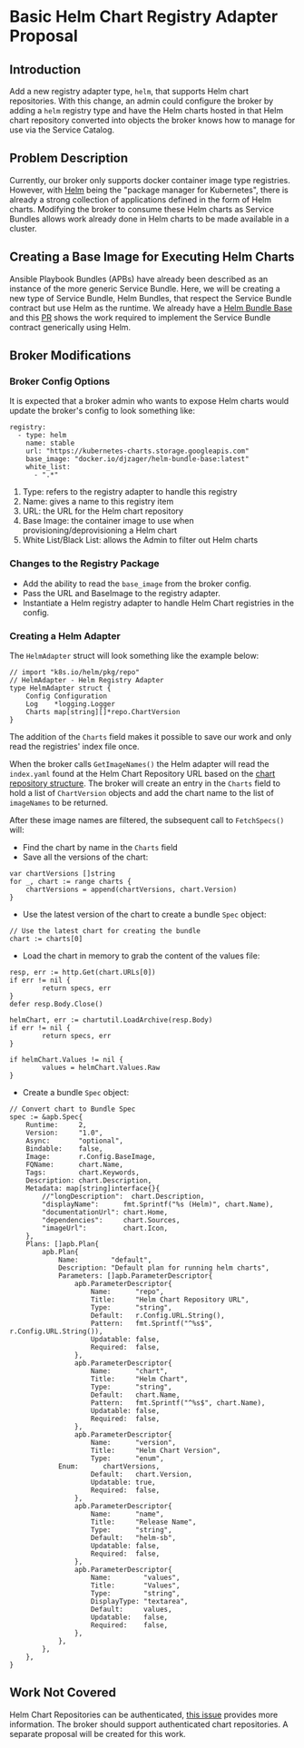 # Basic Helm Chart Registry Adapter Proposal

## Introduction

Add a new registry adapter type, `helm`, that supports Helm chart
repositories. With this change, an admin could configure the broker by adding
a `helm` registry type and have the Helm charts hosted in that Helm chart
repository converted into objects the broker knows how to manage for use via
the Service Catalog.

## Problem Description

Currently, our broker only supports docker container image type registries.
However, with [Helm](https://helm.sh) being the "package manager for Kubernetes",
there is already a strong collection of applications defined in the form of
Helm charts. Modifying the broker to consume these Helm charts as Service
Bundles allows work already done in Helm charts to be made available in
a cluster.

## Creating a Base Image for Executing Helm Charts

Ansible Playbook Bundles (APBs) have already been described as an instance of
the more generic Service Bundle. Here, we will be creating a new type of
Service Bundle, Helm Bundles, that respect the Service Bundle contract but use
Helm as the runtime. We already have a [Helm Bundle
Base](https://github.com/ansibleplaybookbundle/helm-bundle-base) and this
[PR](https://github.com/ansibleplaybookbundle/helm-bundle-base/pull/2)
shows the work required to implement the Service Bundle contract generically
using Helm.

## Broker Modifications

### Broker Config Options

It is expected that a broker admin who wants to expose Helm charts would update
the broker's config to look something like:

```
registry:
  - type: helm
    name: stable
    url: "https://kubernetes-charts.storage.googleapis.com"
    base_image: "docker.io/djzager/helm-bundle-base:latest"
    white_list:
      - ".*"
```

1. Type: refers to the registry adapter to handle this registry
1. Name: gives a name to this registry item
1. URL: the URL for the Helm chart repository
1. Base Image: the container image to use when provisioning/deprovisioning a
   Helm chart
1. White List/Black List: allows the Admin to filter out Helm charts

### Changes to the Registry Package

- Add the ability to read the `base_image` from the broker config.
- Pass the URL and BaseImage to the registry adapter.
- Instantiate a Helm registry adapter to handle Helm Chart registries in the
  config.

### Creating a Helm Adapter

The `HelmAdapter` struct will look something like the example below:

```
// import "k8s.io/helm/pkg/repo"
// HelmAdapter - Helm Registry Adapter
type HelmAdapter struct {
    Config Configuration
    Log    *logging.Logger
    Charts map[string][]*repo.ChartVersion
}
```

The addition of the `Charts` field makes it possible to save our work and only
read the registries' index file once.

When the broker calls `GetImageNames()` the Helm adapter will read the
`index.yaml` found at the Helm Chart Repository URL based on the [chart
repository
structure](https://github.com/kubernetes/helm/blob/master/docs/chart_repository.md#the-chart-repository-structure).
The broker will create an entry in the `Charts` field to hold a list of
`ChartVersion` objects and  add the chart name to the list of `imageNames`
to be returned.

After these image names are filtered, the subsequent call to `FetchSpecs()`
will:

- Find the chart by name in the `Charts` field
- Save all the versions of the chart:

```
var chartVersions []string
for _, chart := range charts {
    chartVersions = append(chartVersions, chart.Version)
}
```

- Use the latest version of the chart to create a bundle `Spec` object:

```
// Use the latest chart for creating the bundle
chart := charts[0]
```

- Load the chart in memory to grab the content of the values file:

```
resp, err := http.Get(chart.URLs[0])
if err != nil {
        return specs, err
}
defer resp.Body.Close()

helmChart, err := chartutil.LoadArchive(resp.Body)
if err != nil {
        return specs, err
}

if helmChart.Values != nil {
        values = helmChart.Values.Raw
}
```

- Create a bundle `Spec` object:

```
// Convert chart to Bundle Spec
spec := &apb.Spec{
    Runtime:     2,
    Version:     "1.0",
    Async:       "optional",
    Bindable:    false,
    Image:       r.Config.BaseImage,
    FQName:      chart.Name,
    Tags:        chart.Keywords,
    Description: chart.Description,
    Metadata: map[string]interface{}{
        //"longDescription":  chart.Description,
        "displayName":      fmt.Sprintf("%s (Helm)", chart.Name),
        "documentationUrl": chart.Home,
        "dependencies":     chart.Sources,
        "imageUrl":         chart.Icon,
    },
    Plans: []apb.Plan{
        apb.Plan{
            Name:        "default",
            Description: "Default plan for running helm charts",
            Parameters: []apb.ParameterDescriptor{
                apb.ParameterDescriptor{
                    Name:      "repo",
                    Title:     "Helm Chart Repository URL",
                    Type:      "string",
                    Default:   r.Config.URL.String(),
                    Pattern:   fmt.Sprintf("^%s$", r.Config.URL.String()),
                    Updatable: false,
                    Required:  false,
                },
                apb.ParameterDescriptor{
                    Name:      "chart",
                    Title:     "Helm Chart",
                    Type:      "string",
                    Default:   chart.Name,
                    Pattern:   fmt.Sprintf("^%s$", chart.Name),
                    Updatable: false,
                    Required:  false,
                },
                apb.ParameterDescriptor{
                    Name:      "version",
                    Title:     "Helm Chart Version",
                    Type:      "enum",
		    Enum:      chartVersions,
                    Default:   chart.Version,
                    Updatable: true,
                    Required:  false,
                },
                apb.ParameterDescriptor{
                    Name:      "name",
                    Title:     "Release Name",
                    Type:      "string",
                    Default:   "helm-sb",
                    Updatable: false,
                    Required:  false,
                },
                apb.ParameterDescriptor{
                    Name:        "values",
                    Title:       "Values",
                    Type:        "string",
                    DisplayType: "textarea",
                    Default:     values,
                    Updatable:   false,
                    Required:    false,
                },
            },
        },
    },
}
```

## Work Not Covered

Helm Chart Repositories can be authenticated, [this
issue](https://github.com/kubernetes/helm/issues/1038) provides more
information. The broker should support authenticated chart repositories.
A separate proposal will be created for this work.
